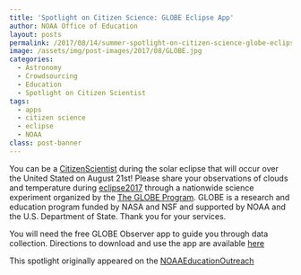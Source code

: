```yaml
---
title: 'Spotlight on Citizen Science: GLOBE Eclipse App'
author: NOAA Office of Education
layout: posts
permalink: /2017/08/14/summer-spotlight-on-citizen-science-globe-eclipse-app/
image: /assets/img/post-images/2017/08/GLOBE.jpg
categories:
  - Astronomy
  - Crowdsourcing
  - Education
  - Spotlight on Citizen Scientist
tags:
  - apps
  - citizen science
  - eclipse
  - NOAA
class: post-banner
---
```


You can be a [CitizenScientist](https://www.facebook.com/hashtag/citizenscientist?source=feed_text&story_id=899404493548698) during the solar eclipse that will occur over the United Stated on August 21st! Please share your observations of clouds and temperature during [eclipse2017](https://www.facebook.com/hashtag/eclipse2017?source=feed_text&story_id=899404493548698) through a nationwide science experiment organized by the [The GLOBE Program](https://www.facebook.com/TheGLOBEProgram/?fref=mentions). GLOBE is a research and education program funded by NASA and NSF and supported by NOAA and the U.S. Department of State. Thank you for your services.
  
You will need the free GLOBE Observer app to guide you through data collection. Directions to download and use the app are available [here](https://observer.globe.gov/eclipse2017)


 This spotlight originally appeared on the <a href="https://www.facebook.com/NOAAEducationOutreach/" target="blank" rel="external nofollow"> NOAAEducationOutreach</a>
